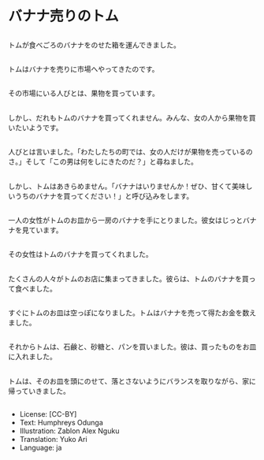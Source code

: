 # バナナ売りのトム

##
トムが食べごろのバナナをのせた箱を運んできました。

##
トムはバナナを売りに市場へやってきたのです。

##
その市場にいる人びとは、果物を買っています。

##
しかし、だれもトムのバナナを買ってくれません。みんな、女の人から果物を買いたいようです。

##
人びとは言いました。「わたしたちの町では、女の人だけが果物を売っているのさ。」そして「この男は何をしにきたのだ？」と尋ねました。

##
しかし、トムはあきらめません。「バナナはいりませんか！ぜひ、甘くて美味しいうちのバナナを買ってください！」と呼び込みをします。

##
一人の女性がトムのお皿から一房のバナナを手にとりました。彼女はじっとバナナを見ています。

##
その女性はトムのバナナを買ってくれました。

##
たくさんの人々がトムのお店に集まってきました。彼らは、トムのバナナを買って食べました。

##
すぐにトムのお皿は空っぽになりました。トムはバナナを売って得たお金を数えました。

##
それからトムは、石鹸と、砂糖と、パンを買いました。彼は、買ったものをお皿に入れました。

##
トムは、そのお皿を頭にのせて、落とさないようにバランスを取りながら、家に帰っていきました。

##
* License: [CC-BY]
* Text: Humphreys Odunga
* Illustration: Zablon Alex Nguku
* Translation: Yuko Ari
* Language: ja
